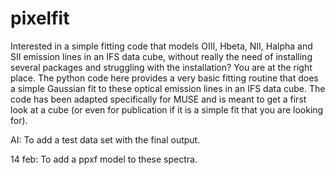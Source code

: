 # pixelfit
Interested in a simple fitting code that models OIII, Hbeta, NII, Halpha and SII emission lines in an IFS data cube, without really the need of installing several packages and struggling with the installation? You are at the right place. The python code here provides a very basic fitting routine that does a simple Gaussian fit to these optical emission lines in an IFS data cube. The code has been adapted specifically for MUSE and is meant to get a first look at a cube (or even for publication if it is a simple fit that you are looking for). 


AI: To add a test data set with the final output. 

14 feb: To add a ppxf model to these spectra. 
